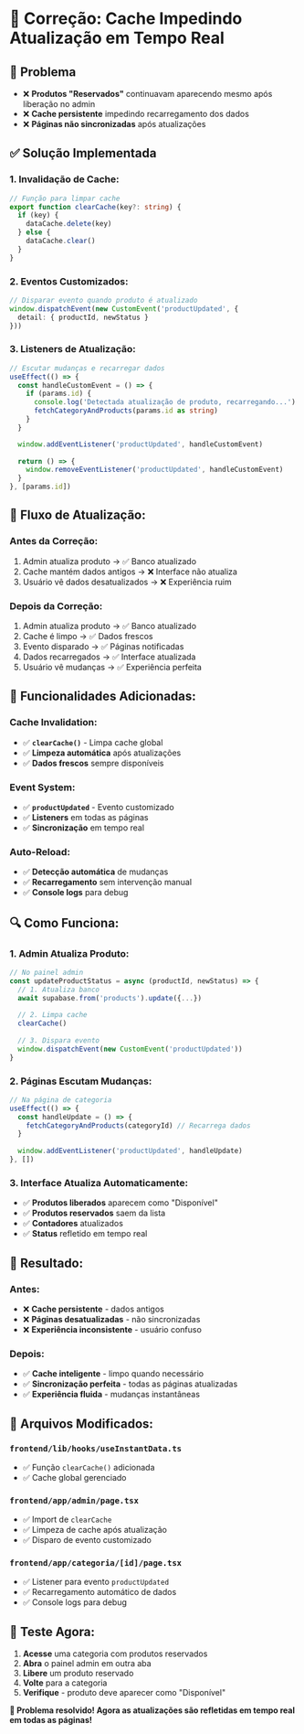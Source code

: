 # 🔧 Correção: Cache Impedindo Atualização em Tempo Real

## 🚨 Problema
- ❌ **Produtos "Reservados"** continuavam aparecendo mesmo após liberação no admin
- ❌ **Cache persistente** impedindo recarregamento dos dados
- ❌ **Páginas não sincronizadas** após atualizações

## ✅ Solução Implementada

### **1. Invalidação de Cache:**
```typescript
// Função para limpar cache
export function clearCache(key?: string) {
  if (key) {
    dataCache.delete(key)
  } else {
    dataCache.clear()
  }
}
```

### **2. Eventos Customizados:**
```typescript
// Disparar evento quando produto é atualizado
window.dispatchEvent(new CustomEvent('productUpdated', { 
  detail: { productId, newStatus } 
}))
```

### **3. Listeners de Atualização:**
```typescript
// Escutar mudanças e recarregar dados
useEffect(() => {
  const handleCustomEvent = () => {
    if (params.id) {
      console.log('Detectada atualização de produto, recarregando...')
      fetchCategoryAndProducts(params.id as string)
    }
  }

  window.addEventListener('productUpdated', handleCustomEvent)
  
  return () => {
    window.removeEventListener('productUpdated', handleCustomEvent)
  }
}, [params.id])
```

## 🎯 **Fluxo de Atualização:**

### **Antes da Correção:**
1. Admin atualiza produto → ✅ Banco atualizado
2. Cache mantém dados antigos → ❌ Interface não atualiza
3. Usuário vê dados desatualizados → ❌ Experiência ruim

### **Depois da Correção:**
1. Admin atualiza produto → ✅ Banco atualizado
2. Cache é limpo → ✅ Dados frescos
3. Evento disparado → ✅ Páginas notificadas
4. Dados recarregados → ✅ Interface atualizada
5. Usuário vê mudanças → ✅ Experiência perfeita

## 🚀 **Funcionalidades Adicionadas:**

### **Cache Invalidation:**
- ✅ **`clearCache()`** - Limpa cache global
- ✅ **Limpeza automática** após atualizações
- ✅ **Dados frescos** sempre disponíveis

### **Event System:**
- ✅ **`productUpdated`** - Evento customizado
- ✅ **Listeners** em todas as páginas
- ✅ **Sincronização** em tempo real

### **Auto-Reload:**
- ✅ **Detecção automática** de mudanças
- ✅ **Recarregamento** sem intervenção manual
- ✅ **Console logs** para debug

## 🔍 **Como Funciona:**

### **1. Admin Atualiza Produto:**
```typescript
// No painel admin
const updateProductStatus = async (productId, newStatus) => {
  // 1. Atualiza banco
  await supabase.from('products').update({...})
  
  // 2. Limpa cache
  clearCache()
  
  // 3. Dispara evento
  window.dispatchEvent(new CustomEvent('productUpdated'))
}
```

### **2. Páginas Escutam Mudanças:**
```typescript
// Na página de categoria
useEffect(() => {
  const handleUpdate = () => {
    fetchCategoryAndProducts(categoryId) // Recarrega dados
  }
  
  window.addEventListener('productUpdated', handleUpdate)
}, [])
```

### **3. Interface Atualiza Automaticamente:**
- ✅ **Produtos liberados** aparecem como "Disponível"
- ✅ **Produtos reservados** saem da lista
- ✅ **Contadores** atualizados
- ✅ **Status** refletido em tempo real

## 🎉 **Resultado:**

### **Antes:**
- ❌ **Cache persistente** - dados antigos
- ❌ **Páginas desatualizadas** - não sincronizadas
- ❌ **Experiência inconsistente** - usuário confuso

### **Depois:**
- ✅ **Cache inteligente** - limpo quando necessário
- ✅ **Sincronização perfeita** - todas as páginas atualizadas
- ✅ **Experiência fluida** - mudanças instantâneas

## 📝 **Arquivos Modificados:**

### **`frontend/lib/hooks/useInstantData.ts`**
- ✅ Função `clearCache()` adicionada
- ✅ Cache global gerenciado

### **`frontend/app/admin/page.tsx`**
- ✅ Import de `clearCache`
- ✅ Limpeza de cache após atualização
- ✅ Disparo de evento customizado

### **`frontend/app/categoria/[id]/page.tsx`**
- ✅ Listener para evento `productUpdated`
- ✅ Recarregamento automático de dados
- ✅ Console logs para debug

## 🚀 **Teste Agora:**

1. **Acesse** uma categoria com produtos reservados
2. **Abra** o painel admin em outra aba
3. **Libere** um produto reservado
4. **Volte** para a categoria
5. **Verifique** - produto deve aparecer como "Disponível"

**🎉 Problema resolvido! Agora as atualizações são refletidas em tempo real em todas as páginas!**
